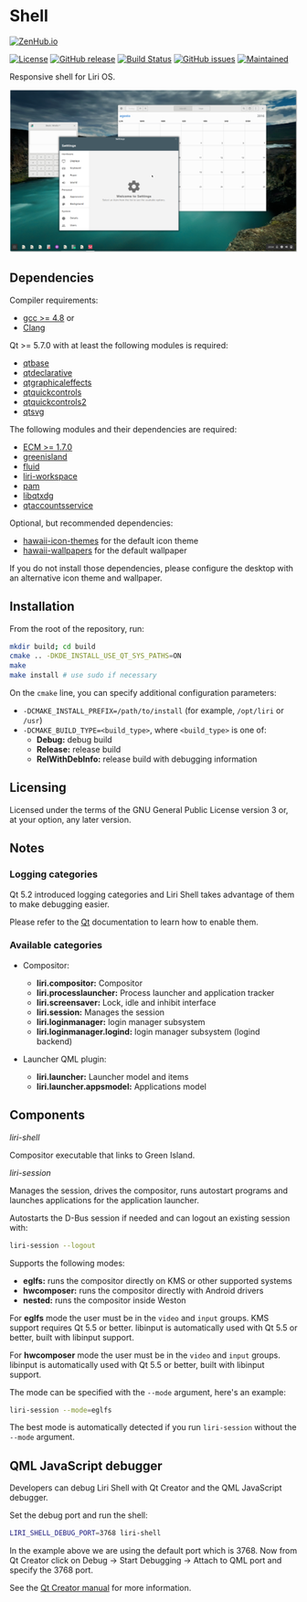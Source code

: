 Shell
=====

[![ZenHub.io](https://img.shields.io/badge/supercharged%20by-zenhub.io-blue.svg)](https://zenhub.io)

[![License](https://img.shields.io/badge/license-GPLv3.0%2B-blue.svg)](https://www.gnu.org/licenses/gpl-3.0.html)
[![GitHub release](https://img.shields.io/github/release/lirios/shell.svg)](https://github.com/lirios/shell)
[![Build Status](https://travis-ci.org/lirios/shell.svg?branch=develop)](https://travis-ci.org/lirios/shell)
[![GitHub issues](https://img.shields.io/github/issues/lirios/shell.svg)](https://github.com/lirios/shell/issues)
[![Maintained](https://img.shields.io/maintenance/yes/2016.svg)](https://github.com/lirios/shell/commits/develop)

Responsive shell for Liri OS.

![Desktop](desktop.png)

## Dependencies

Compiler requirements:

* [gcc >= 4.8](https://gcc.gnu.org/gcc-4.8/) or
* [Clang](http://clang.llvm.org/)

Qt >= 5.7.0 with at least the following modules is required:

 * [qtbase](http://code.qt.io/cgit/qt/qtbase.git)
 * [qtdeclarative](http://code.qt.io/cgit/qt/qtdeclarative.git)
 * [qtgraphicaleffects](http://code.qt.io/cgit/qt/qtgraphicaleffects.git)
 * [qtquickcontrols](http://code.qt.io/cgit/qt/qtquickcontrols.git)
 * [qtquickcontrols2](http://code.qt.io/cgit/qt/qtquickcontrols2.git)
 * [qtsvg](http://code.qt.io/cgit/qt/qtsvg.git)

The following modules and their dependencies are required:

 * [ECM >= 1.7.0](http://quickgit.kde.org/?p=extra-cmake-modules.git)
 * [greenisland](https://github.com/greenisland/greenisland)
 * [fluid](https://github.com/lirios/fluid)
 * [liri-workspace](https://github.com/lirios/workspace)
 * [pam](http://www.linux-pam.org/)
 * [libqtxdg](https://github.com/lxde/libqtxdg)
 * [qtaccountsservice](https://github.com/hawaii-desktop/qtaccountsservice)

Optional, but recommended dependencies:

 * [hawaii-icon-themes](https://github.com/hawaii-desktop/hawaii-icon-themes) for the default icon theme
 * [hawaii-wallpapers](https://github.com/hawaii-desktop/hawaii-wallpapers) for the default wallpaper

If you do not install those dependencies, please configure the desktop with an
alternative icon theme and wallpaper.

## Installation

From the root of the repository, run:

```sh
mkdir build; cd build
cmake .. -DKDE_INSTALL_USE_QT_SYS_PATHS=ON
make
make install # use sudo if necessary
```

On the `cmake` line, you can specify additional configuration parameters:

 * `-DCMAKE_INSTALL_PREFIX=/path/to/install` (for example, `/opt/liri` or `/usr`)
 * `-DCMAKE_BUILD_TYPE=<build_type>`, where `<build_type>` is one of:
   * **Debug:** debug build
   * **Release:** release build
   * **RelWithDebInfo:** release build with debugging information

## Licensing

Licensed under the terms of the GNU General Public License version 3 or,
at your option, any later version.

## Notes

### Logging categories

Qt 5.2 introduced logging categories and Liri Shell takes advantage of
them to make debugging easier.

Please refer to the [Qt](http://doc.qt.io/qt-5/qloggingcategory.html) documentation
to learn how to enable them.

### Available categories

 * Compositor:
   * **liri.compositor:** Compositor
   * **liri.processlauncher:** Process launcher and application tracker
   * **liri.screensaver:** Lock, idle and inhibit interface
   * **liri.session:** Manages the session
   * **liri.loginmanager:** login manager subsystem
   * **liri.loginmanager.logind:** login manager subsystem (logind backend)

 * Launcher QML plugin:
   * **liri.launcher:** Launcher model and items
   * **liri.launcher.appsmodel:** Applications model

## Components

*liri-shell*

Compositor executable that links to Green Island.

*liri-session*

Manages the session, drives the compositor, runs autostart programs
and launches applications for the application launcher.

Autostarts the D-Bus session if needed and can logout an existing
session with:

```sh
liri-session --logout
```

Supports the following modes:

* **eglfs:** runs the compositor directly on KMS or other supported systems
* **hwcomposer:** runs the compositor directly with Android drivers
* **nested:** runs the compositor inside Weston

For **eglfs** mode the user must be in the ``video`` and ``input`` groups.
KMS support requires Qt 5.5 or better.
libinput is automatically used with Qt 5.5 or better, built with libinput support.

For **hwcomposer** mode the user must be in the ``video`` and ``input`` groups.
libinput is automatically used with Qt 5.5 or better, built with libinput support.

The mode can be specified with the ``--mode`` argument, here's an example:

```sh
liri-session --mode=eglfs
```

The best mode is automatically detected if you run ``liri-session``
without the ``--mode`` argument.

## QML JavaScript debugger

Developers can debug Liri Shell with Qt Creator and the QML JavaScript debugger.

Set the debug port and run the shell:

```sh
LIRI_SHELL_DEBUG_PORT=3768 liri-shell
```

In the example above we are using the default port which is 3768.
Now from Qt Creator click on Debug -> Start Debugging -> Attach to QML port and specify
the 3768 port.

See the [Qt Creator manual](http://qt-project.org/doc/qtcreator-3.0/creator-debugging-qml.html) for more information.
